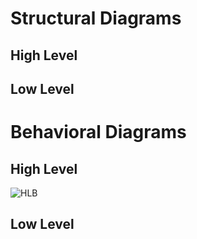 # Structural Diagrams
## High Level
## Low Level

# Behavioral Diagrams
## High Level
![HLB](https://user-images.githubusercontent.com/98841253/157862365-6c23b39b-13b5-4802-9f99-9aa2b0f856ae.JPG)

## Low Level



